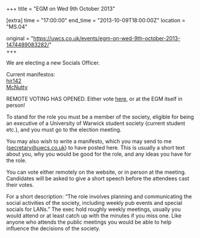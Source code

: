 +++
title = "EGM on Wed 9th October 2013"

[extra]
time = "17:00:00"
end_time = "2013-10-09T18:00:00Z"
location = "MS.04"

original = "https://uwcs.co.uk/events/egm-on-wed-9th-october-2013-1474489083282/"    
+++

We are electing a new Socials Officer.

Current manifestos:  
[hir142](http://veltas.uwcs.co.uk/man_hir.html)  
[McNutty](http://veltas.uwcs.co.uk/manifesto_mcnutty.html)

REMOTE VOTING HAS OPENED. Either vote [here](http://uwcs.co.uk/elections/details/5/), or at the EGM itself in person\!

To stand for the role you must be a member of the society, eligible for being an executive of a University of Warwick student society (current student etc.), and you must go to the election meeting.

You may also wish to write a manifesto, which you may send to me (secretary@uwcs.co.uk) to have posted here. This is usually a short text about you, why you would be good for the role, and any ideas you have for the role.

You can vote either remotely on the website, or in person at the meeting. Candidates will be asked to give a short speech before the attendees cast their votes.

For a short description: “The role involves planning and communicating the social activities of the society, including weekly pub events and special socials for LANs.” The exec hold roughly weekly meetings, usually you would attend or at least catch up with the minutes if you miss one. Like anyone who attends the public meetings you would be able to help influence the decisions of the society.

